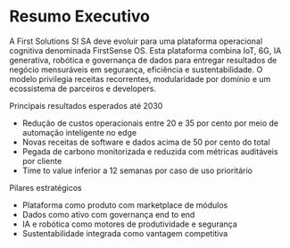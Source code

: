 # Resumo Executivo

A First Solutions SI SA deve evoluir para uma plataforma operacional cognitiva denominada FirstSense OS. Esta plataforma combina IoT, 6G, IA generativa, robótica e governança de dados para entregar resultados de negócio mensuráveis em segurança, eficiência e sustentabilidade. O modelo privilegia receitas recorrentes, modularidade por domínio e um ecossistema de parceiros e developers.

Principais resultados esperados até 2030
- Redução de custos operacionais entre 20 e 35 por cento por meio de automação inteligente no edge
- Novas receitas de software e dados acima de 50 por cento do total
- Pegada de carbono monitorizada e reduzida com métricas auditáveis por cliente
- Time to value inferior a 12 semanas por caso de uso prioritário

Pilares estratégicos
- Plataforma como produto com marketplace de módulos
- Dados como ativo com governança end to end
- IA e robótica como motores de produtividade e segurança
- Sustentabilidade integrada como vantagem competitiva

